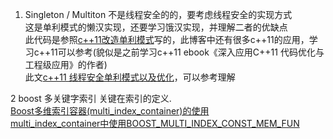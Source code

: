 1. Singleton / Multiton  不是线程安全的的，要考虑线程安全的实现方式
<br>这是单利模式的懒汉实现，还要学习饿汉实现，并理解二者的优缺点
<br>此代码是参照[c++11改造单利模式](https://www.cnblogs.com/qicosmos/p/3145019.html)写的，此博客中还有很多c++11的应用，学习c++11可以参考(貌似是之前学习c++11 ebook《深入应用C++11  代码优化与工程级应用》的作者)
<br>此文[c++11 线程安全单利模式以及优化](https://blog.csdn.net/u011726005/article/details/82356538)，可以参考理解

2 boost 多关键字索引  关键在索引的定义.
<br>[Boost多维索引容器(multi_index_container)的使用](https://blog.csdn.net/AAA123524457/article/details/83789113)
<br>[multi_index_container中使用BOOST_MULTI_INDEX_CONST_MEM_FUN](https://www.it1352.com/340452.html)
